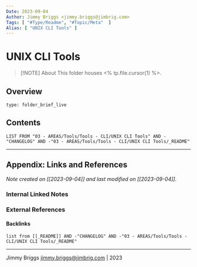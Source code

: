 ```yaml
---
Date: 2023-09-04
Author: Jimmy Briggs <jimmy.briggs@jimbrig.com>
Tags: [ "#Type/Readme", "#Topic/Meta"  ]
Alias: [ "UNIX CLI Tools" ]
---
```


# UNIX CLI Tools

> [!NOTE] About
> This folder houses <% tp.file.cursor(1) %>.

## Overview


```ccard
type: folder_brief_live
```
 

## Contents

```dataview
LIST FROM "03 - AREAS/Tools/Tools - CLI/UNIX CLI Tools" AND -"CHANGELOG" AND -"03 - AREAS/Tools/Tools - CLI/UNIX CLI Tools/_README"
```

***

## Appendix: Links and References

*Note created on [[2023-09-04]] and last modified on [[2023-09-04]].*

### Internal Linked Notes

### External References

#### Backlinks

```dataview
list from [[_README]] AND -"CHANGELOG" AND -"03 - AREAS/Tools/Tools - CLI/UNIX CLI Tools/_README"
```


***

Jimmy Briggs <jimmy.briggs@jimbrig.com> | 2023

